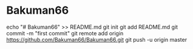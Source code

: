 # Bakuman66
echo "# Bakuman66" >> README.md
git init
git add README.md
git commit -m "first commit"
git remote add origin https://github.com/Bakuman66/Bakuman66.git
git push -u origin master
